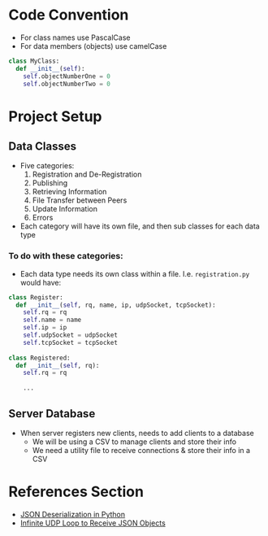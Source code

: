 # Code Convention
* For class names use PascalCase
* For data members (objects) use camelCase
```python
class MyClass:
  def __init__(self):
    self.objectNumberOne = 0
    self.objectNumberTwo = 0
```
# Project Setup
## Data Classes
* Five categories:
  1. Registration and De-Registration
  2. Publishing
  3. Retrieving Information
  4. File Transfer between Peers
  5. Update Information
  6. Errors
* Each category will have its own file, and then sub classes for each data type

### To do with these categories:
* Each data type needs its own class within a file. I.e. `registration.py` would have:
```python
class Register:
  def __init__(self, rq, name, ip, udpSocket, tcpSocket):
    self.rq = rq
    self.name = name
    self.ip = ip
    self.udpSocket = udpSocket
    self.tcpSocket = tcpSocket
    
class Registered:
  def __init__(self, rq):
    self.rq = rq
    
    ...
```
## Server Database
* When server registers new clients, needs to add clients to a database
  * We will be using a CSV to manage clients and store their info
  * We need a utility file to receive connections & store their info in a CSV

# References Section
* [JSON Deserialization in Python](https://stackoverflow.com/questions/42397511/python-how-to-get-json-object-from-a-udp-received-packet)
* [Infinite UDP Loop to Receive JSON Objects](https://stackoverflow.com/questions/28072914/data-structure-for-udp-server-parsing-json-objects-in-python)
